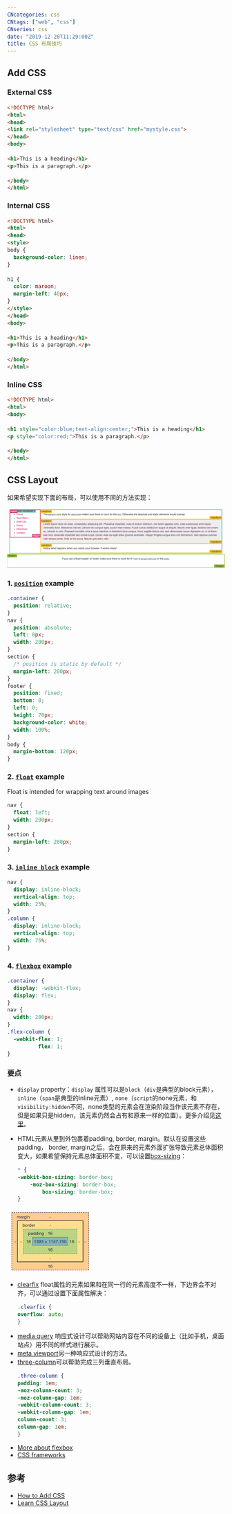 ```yaml
---
CNcategories: css
CNtags: ["web", "css"]
CNseries: css
date: "2019-12-20T11:29:00Z"
title: CSS 布局技巧
---
```


## Add CSS

### External CSS

```html
<!DOCTYPE html>
<html>
<head>
<link rel="stylesheet" type="text/css" href="mystyle.css">
</head>
<body>

<h1>This is a heading</h1>
<p>This is a paragraph.</p>

</body>
</html>
```

### Internal CSS

```html
<!DOCTYPE html>
<html>
<head>
<style>
body {
  background-color: linen;
}

h1 {
  color: maroon;
  margin-left: 40px;
}
</style>
</head>
<body>

<h1>This is a heading</h1>
<p>This is a paragraph.</p>

</body>
</html>
```

### Inline CSS

```html
<!DOCTYPE html>
<html>
<body>

<h1 style="color:blue;text-align:center;">This is a heading</h1>
<p style="color:red;">This is a paragraph.</p>

</body>
</html>
```

## CSS Layout

如果希望实现下面的布局，可以使用不同的方法实现：

![img](layout.png)

### 1. [``position``](http://learnlayout.com/position.html) example

```css
.container {
  position: relative;
}
nav {
  position: absolute;
  left: 0px;
  width: 200px;
}
section {
  /* position is static by default */
  margin-left: 200px;
}
footer {
  position: fixed;
  bottom: 0;
  left: 0;
  height: 70px;
  background-color: white;
  width: 100%;
}
body {
  margin-bottom: 120px;
}
```

### 2. [``float``](http://learnlayout.com/float.html) example

Float is intended for wrapping text around images

```css
nav {
  float: left;
  width: 200px;
}
section {
  margin-left: 200px;
}
```

### 3. [``inline block``](http://learnlayout.com/inline-block.html) example

```css
nav {
  display: inline-block;
  vertical-align: top;
  width: 25%;
}
.column {
  display: inline-block;
  vertical-align: top;
  width: 75%;
}
```

### 4. [``flexbox``](http://learnlayout.com/flexbox.html) example
```css
.container {
  display: -webkit-flex;
  display: flex;
}
nav {
  width: 200px;
}
.flex-column {
  -webkit-flex: 1;
          flex: 1;
}
```

### 要点
* ``display`` property：``display`` 属性可以是``block``（``div``是典型的block元素），``inline``（``span``是典型的inline元素）, ``none``（``script``的none元素，和``visibility:hidden``不同，none类型的元素会在渲染阶段当作该元素不存在，但是如果只是hidden，该元素仍然会占有和原来一样的位置）。更多介绍见[这里](https://developer.mozilla.org/en-US/docs/CSS/display)。

* HTML元素从里到外包裹着padding, border, margin。默认在设置这些padding，  border, margin之后，会在原来的元素外面扩张导致元素总体面积变大，如果希望保持元素总体面积不变，可以设置[box-sizing](http://learnlayout.com/box-sizing.html)：
    ```css
    * {
    -webkit-box-sizing: border-box;
        -moz-box-sizing: border-box;
            box-sizing: border-box;
    }
    ```

![img](box.png)
    
* [clearfix](http://learnlayout.com/clearfix.html) float属性的元素如果和在同一行的元素高度不一样，下边界会不对齐，可以通过设置下面属性解决：
    ```css
    .clearfix {
    overflow: auto;
    }
    ```
* [media query](https://developer.mozilla.org/en-US/docs/Web/CSS/Media_Queries/Using_media_queries) 响应式设计可以帮助网站内容在不同的设备上（比如手机，桌面站点）用不同的样式进行展示。
* [meta viewport](https://dev.opera.com/articles/an-introduction-to-meta-viewport-and-viewport/)另一种响应式设计的方法。
* [three-column](http://learnlayout.com/column.html)可以帮助完成三列垂直布局。
    ```css
    .three-column {
    padding: 1em;
    -moz-column-count: 3;
    -moz-column-gap: 1em;
    -webkit-column-count: 3;
    -webkit-column-gap: 1em;
    column-count: 3;
    column-gap: 1em;
    }
    ```
* [More about flexbox](https://bocoup.com/blog/dive-into-flexbox)
* [CSS frameworks](http://learnlayout.com/frameworks.html)

## 参考

* [How to Add CSS](https://www.w3schools.com/css/css_howto.asp)
* [Learn CSS Layout](http://learnlayout.com/)

